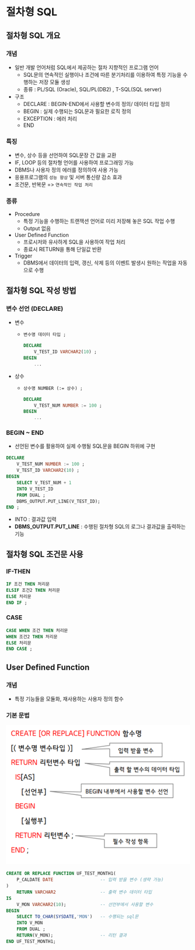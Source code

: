 # 절차형 SQL



## 절차형 SQL 개요



### 개념

- 일반 개발 언어처럼 SQL에서 제공하는 절차 지향적인 프로그램 언어
  - SQL문의 연속적인 실행이나 조건에 따른 분기처리를 이용하여 특정 기능을 수행하는 저장 모듈 생성
  - 종류 : PL/SQL (Oracle), SQL/PL(DB2) , T-SQL(SQL server)
- 구조
  - DECLARE : BEGIN-END에서 사용할 변수의 정의/ 데이터 타입 정의
  - BEGIN : 실제 수행되는 SQL문과 필요한 로직 정의
  - EXCEPTION : 에러 처리
  - END



### 특징

- 변수, 상수 등을 선언하여 SQL문장 간 값을 교환
- IF, LOOP 등의 절차형 언어를 사용하여 프로그래밍 가능
- DBMS나 사용자 정의 에러를 정의하여 사용 가능
- 응용프로그램의 `성능 향상` 및 서버 통신량 감소 효과
- 조건문, 반복문 => `연속적인 작업 처리`



### 종류

- Procedure
  - 특정 기능을 수행하는 트랜잭션 언어로 미리 저장해 놓은 SQL 작업 수행 
  - Output 없음
- User Defined Function
  - 프로시저와 유사하게 SQL을 사용하여 작업 처리
  - 종료시 RETURN을 통해 단일값 반환
- Trigger
  - DBMS에서 데이터의 입력, 갱신, 삭제 등의 이벤트 발생시 원하는 작업을 자동으로 수행



## 절차형 SQL 작성 방법



### 변수 선언 (DECLARE)

- 변수

  - `변수명 데이터 타입 ;`

    ```SQL
    DECLARE
    	V_TEST_ID VARCHAR2(10) ;
    BEGIN
    	...
    ```

    

- 상수

  - `상수명 NUMBER (:= 상수) ;`

    ```SQL
    DECLARE
    	V_TEST_NUM NUMBER := 100 ;
    BEGIN
    	...
    ```

    

### BEGIN ~ END

- 선언된 변수를 활용하여 실제 수행될 SQL문을 BEGIN 하위에 구현

```SQL
DECLARE
    V_TEST_NUM NUMBER := 100 ;
    V_TEST_ID VARCHAR2(10) ;
BEGIN
    SELECT V_TEST_NUM + 1
    INTO V_TEST_ID
    FROM DUAL ;
    DBMS_OUTPUT.PUT_LINE(V_TEST_ID);
END ;

```

- INTO : 결과값 입력 
- **DBMS_OUTPUT.PUT_LINE** : 수행된 절차형 SQL의 로그나 결과값을 출력하는 기능



## 절차형 SQL 조건문 사용



### IF-THEN

```SQL
IF 조건 THEN 처리문
ELSIF 조건2 THEN 처리문
ELSE 처리문
END IF ;
```



### CASE

```SQL
CASE WHEN 조건 THEN 처리문
WHEN 조건2 THEN 처리문
ELSE 처리문
END CASE ;
```





## User Defined Function



### 개념

- 특정 기능들을 모듈화, 재사용하는 사용자 정의 함수



### 기본 문법

![image-20220119101119622](img/image-20220119101119622.png)

```sql
CREATE OR REPLACE FUNCTION UF_TEST_MONTH1(
	P_CALDATE DATE					-- 입력 받을 변수 (생략 가능)
)
	RETURN VARCHAR2					-- 출력 변수 데이터 타입
IS
	V_MON VARCHAR2(10);				-- 선언부에서 사용할 변수
BEGIN
    SELECT TO_CHAR(SYSDATE,'MON')	-- 수행되는 sql문
    INTO V_MON
    FROM DUAL ;
    RETURN(V_MON);					-- 리턴 결과
END UF_TEST_MONTH1;

```



